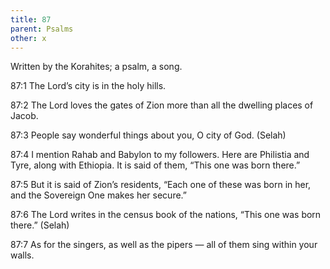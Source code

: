 ```yaml
---
title: 87
parent: Psalms
other: x
---
```



Written by the Korahites; a psalm, a song.

<a name="87:1">87:1</a> The Lord’s city is in the holy hills.

<a name="87:2">87:2</a> The Lord loves the gates of Zion
more than all the dwelling places of Jacob.

<a name="87:3">87:3</a> People say wonderful things about you,
O city of God. (Selah)

<a name="87:4">87:4</a> I mention Rahab and Babylon to my followers.
Here are Philistia and Tyre, along with Ethiopia.
It is said of them, “This one was born there.”

<a name="87:5">87:5</a> But it is said of Zion’s residents,
“Each one of these was born in her,
and the Sovereign One makes her secure.”

<a name="87:6">87:6</a> The Lord writes in the census book of the nations,
“This one was born there.” (Selah)

<a name="87:7">87:7</a> As for the singers, as well as the pipers — 
all of them sing within your walls.